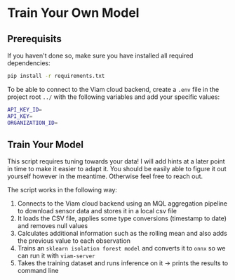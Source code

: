 # Train Your Own Model

## Prerequisits

If you haven't done so, make sure you have installed all required dependencies:

```sh
pip install -r requirements.txt
```

To be able to connect to the Viam cloud backend, create a `.env` file in the project root `../` with the following variables and add your specific values:

```sh
API_KEY_ID=
API_KEY=
ORGANIZATION_ID=
```

## Train Your Model

This script requires tuning towards your data! I will add hints at a later point in time to make it easier to adapt it.
You should be easily able to figure it out yourself however in the meantime. Otherwise feel free to reach out.

The script works in the following way:

1. Connects to the Viam cloud backend using an MQL aggregation pipeline to download sensor data and stores it in a local csv file
2. It loads the CSV file, applies some type conversions (timestamp to date) and removes null values
3. Calculates additional information such as the rolling mean and also adds the previous value to each observation
4. Trains an `sklearn isolation forest model` and converts it to `onnx` so we can run it with `viam-server`
5. Takes the training dataset and runs inference on it -> prints the results to command line
